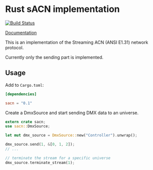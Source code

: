 # Rust sACN implementation
[![Build Status](https://travis-ci.org/lschmierer/sacn.svg)](https://travis-ci.org/lschmierer/sacn)

[Documentation](http://lschmierer.github.io/sacn/)

This is an implementation of the Streaming ACN (ANSI E1.31) network protocol.

Currently only the sending part is implemented.

## Usage

Add to `Cargo.toml`:

```toml
[dependencies]

sacn = "0.1"
```

Create a DmxSource and start sending DMX data to an universe.

```rust
extern crate sacn;
use sacn::DmxSource;

let mut dmx_source = DmxSource::new("Controller").unwrap();

dmx_source.send(1, &[0, 1, 2]);
// ...

// terminate the stream for a specific universe
dmx_source.terminate_stream(1);
```
